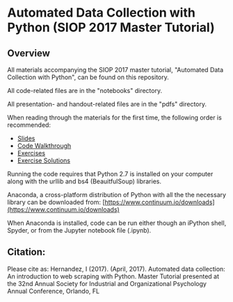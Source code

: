 # Automated Data Collection with Python (SIOP 2017 Master Tutorial)

## Overview

All materials accompanying the SIOP 2017 master tutorial, "Automated Data Collection with Python", can be found on this repository.

All code-related files are in the "notebooks" directory.

All presentation- and handout-related files are in the "pdfs" directory.

When reading through the materials for the first time, the following order is recommended:
+ [Slides](https://docs.google.com/presentation/d/1E7F0sUnuH9GLwYhKUOlp1WmnNJkPaXdBVKnaXEUrzx4/edit?usp=sharing)
+ [Code Walkthrough](https://github.com/ivanhrndz/SIOP2017/blob/master/notebooks/Automated%20Data%20Collection.ipynb)
+ [Exercises](https://github.com/ivanhrndz/SIOP2017/blob/master/pdfs/AutomatedCollectingExercises.pdf)
+ [Exercise Solutions](https://github.com/ivanhrndz/SIOP2017/blob/master/notebooks/AutomatedDataCollectionExercises.ipynb)

Running the code requires that Python 2.7 is installed on your computer along with the urllib and bs4 (BeauitfulSoup) libraries.

Anaconda, a cross-platform distribution of Python with all the the necessary library can be downloaded from: [https://www.continuum.io/downloads](https://www.continuum.io/downloads)

When Anaconda is installed, code can be run either though an iPython shell, Spyder, or from the Jupyter notebook file (.ipynb).

## Citation:

Please cite as: Hernandez, I (2017). (April, 2017). Automated data collection: An introduction to web scraping with Python. Master Tutorial presented at the 32nd Annual Society for Industrial and Organizational Psychology Annual Conference, Orlando, FL

